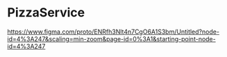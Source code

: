 # PizzaService
https://www.figma.com/proto/ENRfh3Nlt4n7CgO6A1S3bm/Untitled?node-id=4%3A247&scaling=min-zoom&page-id=0%3A1&starting-point-node-id=4%3A247
